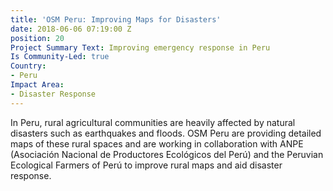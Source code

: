 ```yaml
---
title: 'OSM Peru: Improving Maps for Disasters'
date: 2018-06-06 07:19:00 Z
position: 20
Project Summary Text: Improving emergency response in Peru
Is Community-Led: true
Country:
- Peru
Impact Area:
- Disaster Response
---
```


In Peru, rural agricultural communities are heavily affected by natural disasters such as earthquakes and floods. OSM Peru are  providing detailed maps of these rural spaces and are working in collaboration with ANPE (Asociación Nacional de Productores Ecológicos del Perú) and the Peruvian Ecological Farmers of Perú to improve rural maps and aid disaster response. 